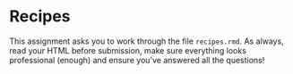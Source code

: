 # Recipes

This assignment asks you to work through the file `recipes.rmd`. As always, read your HTML before submission,
make sure everything looks professional (enough) and ensure you've answered all the questions!
